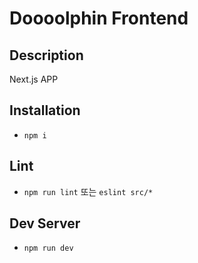 # Doooolphin Frontend

## Description

Next.js APP

## Installation

- `npm i`

## Lint

- `npm run lint` 또는 `eslint src/*`

## Dev Server

- `npm run dev`
